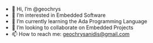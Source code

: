 - 👋 Hi, I’m @geochrys
- 👀 I’m interested in Embedded Software
- 🌱 I’m currently learning the Ada Programming Language
- 💞️ I’m looking to collaborate on Embedded Projects
- 📫 How to reach me: geochrysanidis@gmail.com

<!---
geochrys/geochrys is a ✨ special ✨ repository because its `README.md` (this file) appears on your GitHub profile.
You can click the Preview link to take a look at your changes.
--->
